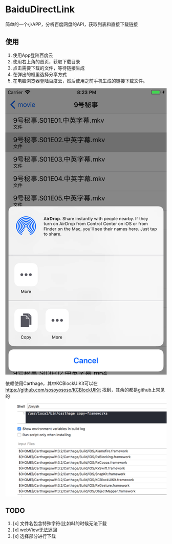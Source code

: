 # BaiduDirectLink
简单的一个小APP，分析百度网盘的API，获取列表和直接下载链接

## 使用
1. 使用App登陆百度云
2. 使用右上角的首页，获取下载目录
3. 点击需要下载的文件，等待链接生成
4. 在弹出的框里选择分享方式
5. 在电脑浏览器登陆百度云，然后使用之前手机生成的链接下载文件。


![alt text](https://github.com/sosoyososo/BaiduDirectLink/blob/master/screenShoot.png?raw=true)

依赖使用Carthage，其中KCBlockUIKit可以在 https://github.com/sosoyososo/KCBlockUIKit 找到，其余的都是github上常见的
![alt text](https://github.com/sosoyososo/BaiduDirectLink/blob/master/dependency.png?raw=true)


## TODO
1. [x] 文件名包含特殊字符(比如&)的时候无法下载
2. [x] webView无法返回
3. [x] 选择部分进行下载
